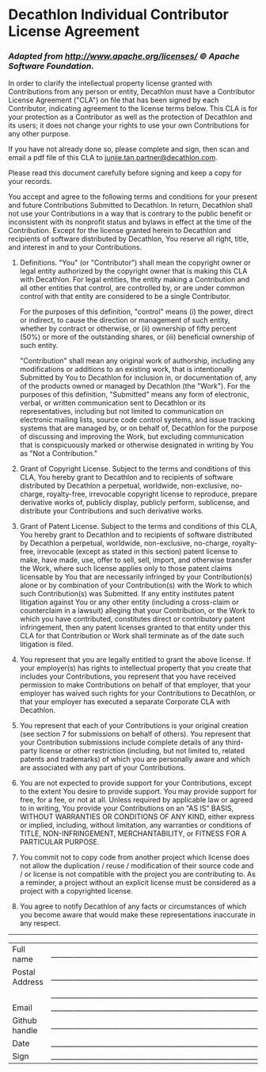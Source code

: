 # Decathlon Individual Contributor License Agreement

### *Adapted from http://www.apache.org/licenses/ © Apache Software Foundation.*

In order to clarify the intellectual property license granted with Contributions from any person or entity, Decathlon must have a Contributor License Agreement ("CLA") on file that has been signed by each Contributor, indicating agreement to the license terms below. This CLA is for your protection as a Contributor as well as the protection of Decathlon and its users; it does not change your rights to use your own Contributions for any other purpose.

If you have not already done so, please complete and sign, then scan and email a pdf file of this CLA to [junjie.tan.partner@decathlon.com](junjie.tan.partner@decathlon.com).

Please read this document carefully before signing and keep a copy for your records.

You accept and agree to the following terms and conditions for your present and future Contributions Submitted to Decathlon. In return, Decathlon shall not use your Contributions in a way that is contrary to the public benefit or inconsistent with its nonprofit status and bylaws in effect at the time of the Contribution. Except for the license granted herein to Decathlon and recipients of software distributed by Decathlon, You reserve all right, title, and interest in and to your Contributions.

1. Definitions. "You" (or "Contributor") shall mean the copyright owner or legal entity authorized by the copyright owner that is making this CLA with Decathlon. For legal entities, the entity making a Contribution and all other entities that control, are controlled by, or are under common control with that entity are considered to be a single Contributor.

	For the purposes of this definition, "control" means (i) the power, direct or indirect, to cause the direction or management of such entity, whether by contract or otherwise, or (ii) ownership of fifty percent (50%) or more of the outstanding shares, or (iii) beneficial ownership of such entity.

	"Contribution" shall mean any original work of authorship, including any modifications or additions to an existing work, that is intentionally Submitted by You to Decathlon for inclusion in, or documentation of, any of the products owned or managed by Decathlon (the "Work"). For the purposes of this definition, "Submitted" means any form of electronic, verbal, or written communication sent to Decathlon or its representatives, including but not limited to communication on electronic mailing lists, source code control systems, and issue tracking systems that are managed by, or on behalf of, Decathlon for the purpose of discussing and improving the Work, but excluding communication that is conspicuously marked or otherwise designated in writing by You as "Not a Contribution."

2. Grant of Copyright License. Subject to the terms and conditions of this CLA, You hereby grant to Decathlon and to recipients of software distributed by Decathlon a perpetual, worldwide, non-exclusive, no-charge, royalty-free, irrevocable copyright license to reproduce, prepare derivative works of, publicly display, publicly perform, sublicense, and distribute your Contributions and such derivative works.

3. Grant of Patent License. Subject to the terms and conditions of this CLA, You hereby grant to Decathlon and to recipients of software distributed by Decathlon a perpetual, worldwide, non-exclusive, no-charge, royalty-free, irrevocable (except as stated in this section) patent license to make, have made, use, offer to sell, sell, import, and otherwise transfer the Work, where such license applies only to those patent claims licensable by You that are necessarily infringed by your Contribution(s) alone or by combination of your Contribution(s) with the Work to which such Contribution(s) was Submitted. If any entity institutes patent litigation against You or any other entity (including a cross-claim or counterclaim in a lawsuit) alleging that your Contribution, or the Work to which you have contributed, constitutes direct or contributory patent infringement, then any patent licenses granted to that entity under this CLA for that Contribution or Work shall terminate as of the date such litigation is filed.

4. You represent that you are legally entitled to grant the above license. If your employer(s) has rights to intellectual property that you create that includes your Contributions, you represent that you have received permission to make Contributions on behalf of that employer, that your employer has waived such rights for your Contributions to Decathlon, or that your employer has executed a separate Corporate CLA with Decathlon.

5. You represent that each of your Contributions is your original creation (see section 7 for submissions on behalf of others). You represent that your Contribution submissions include complete details of any third-party license or other restriction (including, but not limited to, related patents and trademarks) of which you are personally aware and which are associated with any part of your Contributions.

6. You are not expected to provide support for your Contributions, except to the extent You desire to provide support. You may provide support for free, for a fee, or not at all. Unless required by applicable law or agreed to in writing, You provide your Contributions on an "AS IS" BASIS, WITHOUT WARRANTIES OR CONDITIONS OF ANY KIND, either express or implied, including, without limitation, any warranties or conditions of TITLE, NON-INFRINGEMENT, MERCHANTABILITY, or FITNESS FOR A PARTICULAR PURPOSE.

7. You commit not to copy code from another project which license does not allow the duplication / reuse / modification of their source code and / or license is not compatible with the project you are contributing to. As a reminder, a project without an explicit license must be considered as a project with a copyrighted license.

8. You agree to notify Decathlon of any facts or circumstances of which you become aware that would make these representations inaccurate in any respect.

---

|   |   |
|---|---|
| Full name | ___________________________________________________________________________________________________ |
| Postal Address | ___________________________________________________________________________________________________ |
|   | ___________________________________________________________________________________________________ |
| Email | ___________________________________________________________________________________________________ |
| Github handle | ___________________________________________________________________________________________________ |
| Date | ___________________________________________________________________________________________________ |
| Sign | ___________________________________________________________________________________________________ |
